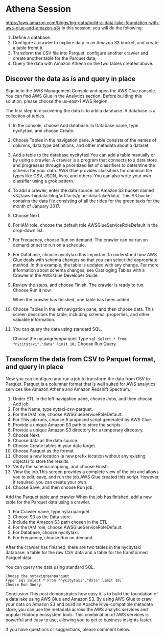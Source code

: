 # Athena Session
https://aws.amazon.com/blogs/big-data/build-a-data-lake-foundation-with-aws-glue-and-amazon-s3/
In this session, you will do the following:
1. Define a database.
2. Configure a crawler to explore data in an Amazon S3 bucket, and create a table fromt it. 
3. Transform the CSV file into Parquet, configure another crawler and create another table for the Parquet data, 
4. Query the data with Amazon Athena on the two tables created above. 

## Discover the data as is and query in place
Sign in to the AWS Management Console and open the AWS Glue console. You can find AWS Glue in the Analytics section. Before building this solution, please choose the us-east-1 AWS Region. 

The first step to discovering the data is to add a database. A database is a collection of tables.

1. In the console, choose Add database. In Database name, type nycitytaxi, and choose Create.

2. Choose Tables in the navigation pane. A table consists of the names of columns, data type definitions, and other metadata about a dataset.

3. Add a table to the database nycitytaxi.You can add a table manually or by using a crawler. A crawler is a program that connects to a data store and progresses through a prioritized list of classifiers to determine the schema for your data. AWS Glue provides classifiers for common file types like CSV, JSON, Avro, and others. You can also write your own classifier using a grok pattern.

4. To add a crawler, enter the data source: an Amazon S3 bucket named s3://aws-bigdata-blog/artifacts/glue-data-lake/data/. This S3 bucket contains the data file consisting of all the rides for the green taxis for the month of January 2017.

5. Choose Next.

6. For IAM role, choose the default role AWSGlueServiceRoleDefault in the drop-down list.

7. For Frequency, choose Run on demand. The crawler can be run on demand or set to run on a schedule.

8. For Database, choose nycitytaxi.It is important to understand how AWS Glue deals with schema changes so that you can select the appropriate method. In this example, the table is updated with any change. For more information about schema changes, see Cataloging Tables with a Crawler in the AWS Glue Developer Guide.

9. Review the steps, and choose Finish. The crawler is ready to run. Choose Run it now.

    When the crawler has finished, one table has been added.

10. Choose Tables in the left navigation pane, and then choose data. This screen describes the table, including schema, properties, and other valuable information.

11. You can query the data using standard SQL.

    Choose the nytaxigreenparquet
    Type `sql Select * From "nycitytaxi"."data" limit 10;`
    Choose Run Query.


## Transform the data from CSV to Parquet format, and query in place
Now you can configure and run a job to transform the data from CSV to Parquet. Parquet is a columnar format that is well suited for AWS analytics services like Amazon Athena and Amazon Redshift Spectrum.

1. Under ETL in the left navigation pane, choose Jobs, and then choose Add job.
2. For the Name, type nytaxi-csv-parquet.
3. For the IAM role, choose AWSGlueServiceRoleDefault.
4. For This job runs, choose A proposed script generated by AWS Glue.
5. Provide a unique Amazon S3 path to store the scripts.
6. Provide a unique Amazon S3 directory for a temporary directory.
7. Choose Next.
8. Choose data as the data source.
9. Choose Create tables in your data target.
10. Choose Parquet as the format.
11. Choose a new location (a new prefix location without any existing objects) to store the results.
12. Verify the schema mapping, and choose Finish.
13. View the job.This screen provides a complete view of the job and allows you to edit, save, and run the job.AWS Glue created this script. However, if required, you can create your own.
14. Choose Save, and then choose Run job.

Add the Parquet table and crawler
When the job has finished, add a new table for the Parquet data using a crawler.

1. For Crawler name, type nytaxiparquet.
2. Choose S3 as the Data store.
3. Include the Amazon S3 path chosen in the ETL
4. For the IAM role, choose AWSGlueServiceRoleDefault.
5. For Database, choose nycitytaxi.
6. For Frequency, choose Run on demand.

After the crawler has finished, there are two tables in the nycitytaxi database: a table for the raw CSV data and a table for the transformed Parquet data.

You can query the data using standard SQL.

    Choose the nytaxigreenparquet
    Type `sql Select * From "nycitytaxi"."data" limit 10;`
    Choose Run Query.
    
Conclusion
This post demonstrates how easy it is to build the foundation of a data lake using AWS Glue and Amazon S3. By using AWS Glue to crawl your data on Amazon S3 and build an Apache Hive-compatible metadata store, you can use the metadata across the AWS analytic services and popular Hadoop ecosystem tools. This combination of AWS services is powerful and easy to use, allowing you to get to business insights faster.

If you have questions or suggestions, please comment below.
